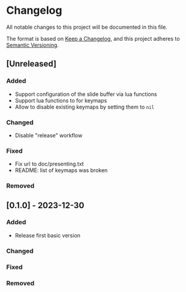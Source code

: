 # Changelog

All notable changes to this project will be documented in this file.

The format is based on [Keep a Changelog](https://keepachangelog.com/en/1.0.0/),
and this project adheres to [Semantic Versioning](https://semver.org/spec/v2.0.0.html).


## [Unreleased]
### Added
- Support configuration of the slide buffer via lua functions
- Support lua functions to for keymaps
- Allow to disable existing keymaps by setting them to `nil`

### Changed
- Disable "release" workflow

### Fixed
- Fix url to doc/presenting.txt
- README: list of keymaps was broken

### Removed


## [0.1.0] - 2023-12-30

### Added
- Release first basic version

### Changed
### Fixed
### Removed
